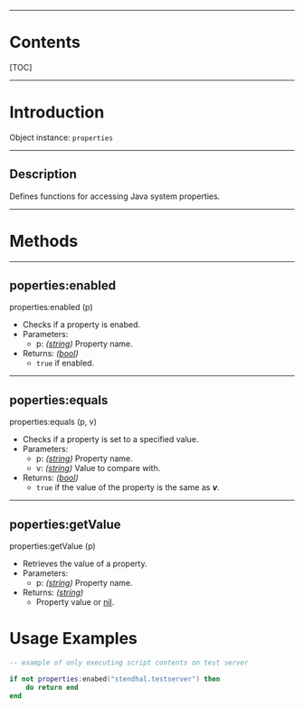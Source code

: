
---
# Contents

[TOC]


---
# Introduction

Object instance: `properties`


---
## Description

Defines functions for accessing Java system properties.


---
# Methods


---
## poperties:enabled
<div class="function">
    properties:enabled <span class="paramlist">(p)</span>
</div>

- Checks if a property is enabed.
- Parameters:
    - <span class="param">p:</span> _([string][LuaString])_ Property name.
- Returns: _([bool][LuaBoolean])_
    - `true` if enabled.


---
## poperties:equals
<div class="function">
    properties:equals <span class="paramlist">(p, v)</span>
</div>

- Checks if a property is set to a specified value.
- Parameters:
    - <span class="param">p:</span> _([string][LuaString])_ Property name.
    - <span class="param">v:</span> _([string][LuaString])_ Value to compare with.
- Returns: _([bool][LuaBoolean])_
    - `true` if the value of the property is the same as ___v___.


---
## poperties:getValue
<div class="function">
    properties:getValue <span class="paramlist">(p)</span>
</div>

- Retrieves the value of a property.
- Parameters:
    - <span class="param">p:</span> _([string][LuaString])_ Property name.
- Returns: _([string][LuaString])_
    - Property value or [nil][LuaNil].

# Usage Examples

```lua
-- example of only executing script contents on test server

if not properties:enabed("stendhal.testserver") then
    do return end
end
```


[LuaBoolean]: http://luaj.org/luaj/3.0/api/org/luaj/vm2/LuaBoolean.html
[LuaNil]: http://luaj.org/luaj/3.0/api/org/luaj/vm2/LuaNil.html
[LuaString]: http://luaj.org/luaj/3.0/api/org/luaj/vm2/LuaString.html
